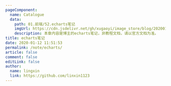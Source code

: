 ```yaml
---
pageComponent:
  name: Catalogue
  data:
    path: 01.前端/52.echarts笔记
    imgUrl: https://cdn.jsdelivr.net/gh/xugaoyi/image_store/blog/20200112120340.png
    description: 本章内容是博主的echarts笔记，非教程文档，请以官方文档为准。
title: echarts笔记
date: 2020-01-12 11:51:53
permalink: /note/echarts/
article: false
comment: false
editLink: false
author:
  name: lingxin
  link: https://github.com/linxin1123
---
```

